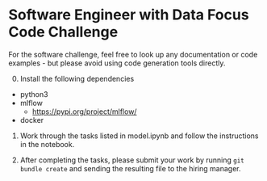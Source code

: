 # Software Engineer with Data Focus Code Challenge

For the software challenge, feel free to look up any documentation or code examples - but please avoid using code generation tools directly.

0. Install the following dependencies

* python3
* mlflow
    - https://pypi.org/project/mlflow/
* docker

1. Work through the tasks listed in model.ipynb and follow the instructions in the notebook.

2. After completing the tasks, please submit your work by running `git bundle create` and sending the resulting file to the hiring manager.